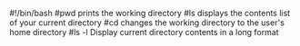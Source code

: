 #!/bin/bash
#pwd prints the working directory
#ls displays the contents list of your current directory
#cd changes the working directory to the user's home directory
#ls -l Display current directory contents in a long format
